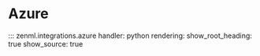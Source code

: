# Azure

::: zenml.integrations.azure
    handler: python
    rendering:
      show_root_heading: true
      show_source: true
